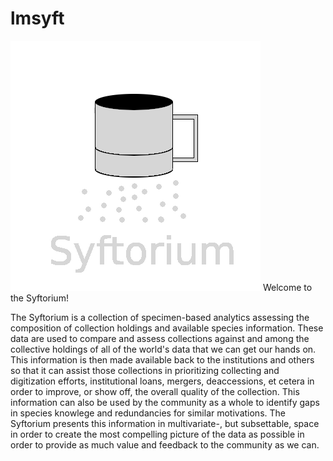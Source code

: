 # lmsyft

![Logo](/apache/syftorium.png)
Welcome to the Syftorium!

The Syftorium is a collection of specimen-based analytics assessing the composition of
collection holdings and available species information. These data are used to compare
and assess collections against and among the collective holdings of all of the world's
data that we can get our hands on.  This information is then made available back to the
institutions and others so that it can assist those collections in prioritizing
collecting and digitization efforts, institutional loans, mergers, deaccessions, et
cetera in order to improve, or show off, the overall quality of the collection.  This
information can also be used by the community as a whole to identify gaps in species
knowlege and redundancies for similar motivations.  The Syftorium presents this
information in multivariate-, but subsettable, space in order to create the most
compelling picture of the data as possible in order to provide as much value and
feedback to the community as we can. 
